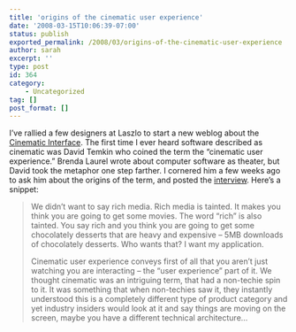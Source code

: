 ```yaml
---
title: 'origins of the cinematic user experience'
date: '2008-03-15T10:06:39-07:00'
status: publish
exported_permalink: /2008/03/origins-of-the-cinematic-user-experience
author: sarah
excerpt: ''
type: post
id: 364
category:
    - Uncategorized
tag: []
post_format: []
---
```

I’ve rallied a few designers at Laszlo to start a new weblog about the [Cinematic Interface](http://www.cinematicinterface.com/). The first time I ever heard software described as cinematic was David Temkin who coined the term the “cinematic user experience.” Brenda Laurel wrote about computer software as theater, but David took the metaphor one step farther. I cornered him a few weeks ago to ask him about the origins of the term, and posted the [interview](http://www.cinematicinterface.com/2008/02/on-origins-of-cinematic-user-experience.html). Here’s a snippet:

> We didn’t want to say rich media. Rich media is tainted. It makes you think you are going to get some movies. The word “rich” is also tainted. You say rich and you think you are going to get some chocolately desserts that are heavy and expensive – 5MB downloads of chocolately desserts. Who wants that? I want my application.
> 
> Cinematic user experience conveys first of all that you aren’t just watching you are interacting – the “user experience” part of it. We thought cinematic was an intriguing term, that had a non-techie spin to it. It was something that when non-techies saw it, they instantly understood this is a completely different type of product category and yet industry insiders would look at it and say things are moving on the screen, maybe you have a different technical architecture…